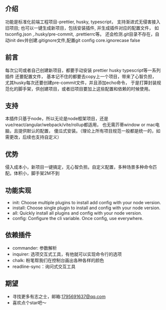 ## 介绍

功能是标准化前端工程项目-prettier, husky, typescript，
支持渐进式无侵害接入旧项目;
也可以一键生成新项目，包括安装插件, 并生成插件对应的配置文件，
如tsconfig.json ,.husky/pre-commit, .prettierrc等。
还会检测.git目录不存在，自动init dev并创建.gitignore文件,配置git config core.ignorecase false

## 前言

每次公司或者自己创建新项目，都要手动安装 prettier husky typescript等一系列插件 还要配置文件，
基本记不住的都要去copy上一个项目，带来了心智负担，
尤其husky每次还要创建pre-commit文件，并且添加echo命令，
于是打算封装规范化的脚手架，供创建项目，或者旧项目要加上这些配置和依赖的时候使用。

## 支持

本插件只基于node，所以无论是node框架项目，还是vue/react/angular/webpack/vite/rollup都适用，
也无需芥蒂window or mac电脑，且提供默认的配置，
傻瓜式安装。（理论上所有项目规范一般都是统一的，如需更改，后续也支持自定义）

## 优势

侵入成本小，新项目一键搞定，无心智负担。自定义配置，多种场景多种命令匹配。体积小，脚手架2M不到

## 功能实现

- init: Choose multiple plugins to install add config with your node version.
- install: Choose single plugin to install and config with your node version.
- all: Quickly install all plugins and config with your node version.
- config: Configure the cli variable. Once config, use everywhere.

## 依赖插件

- commander: 参数解析
- inquirer: 选项交互式工具，有他就可以实现命令行的选项
- chalk: 粉笔帮我们在控制台画出各种各样的颜色
- readline-sync：询问式交互工具

## 期望

- 寻找更多有志之士，邮箱:1795691637@qq.com
- 喜欢点个star吧～
